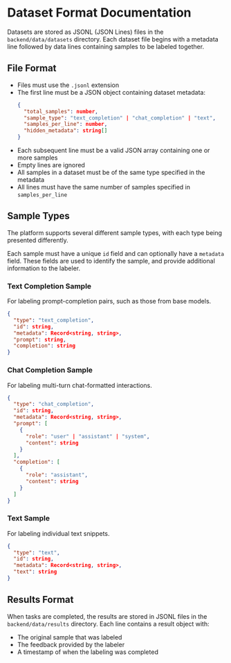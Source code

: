 # Dataset Format Documentation

Datasets are stored as JSONL (JSON Lines) files in the `backend/data/datasets` directory. Each dataset file begins with a metadata line followed by data lines containing samples to be labeled together.

## File Format

- Files must use the `.jsonl` extension
- The first line must be a JSON object containing dataset metadata:
  ```json
  {
    "total_samples": number,
    "sample_type": "text_completion" | "chat_completion" | "text",
    "samples_per_line": number,
    "hidden_metadata": string[]
  }
  ```
- Each subsequent line must be a valid JSON array containing one or more samples
- Empty lines are ignored
- All samples in a dataset must be of the same type specified in the metadata
- All lines must have the same number of samples specified in `samples_per_line`

## Sample Types

The platform supports several different sample types, with each type being presented differently.

Each sample must have a unique `id` field and can optionally have a `metadata` field. These fields are used to identify the sample, and provide additional information to the labeler.

### Text Completion Sample
For labeling prompt-completion pairs, such as those from base models.
```json
{
  "type": "text_completion",
  "id": string,
  "metadata": Record<string, string>,
  "prompt": string,
  "completion": string
}
```

### Chat Completion Sample
For labeling multi-turn chat-formatted interactions.
```json
{
  "type": "chat_completion",
  "id": string,
  "metadata": Record<string, string>,
  "prompt": [
    {
      "role": "user" | "assistant" | "system",
      "content": string
    }
  ],
  "completion": [
    {
      "role": "assistant",
      "content": string
    }
  ]
}
```

### Text Sample
For labeling individual text snippets.
```json
{
  "type": "text",
  "id": string,
  "metadata": Record<string, string>,
  "text": string
}
```

## Results Format

When tasks are completed, the results are stored in JSONL files in the `backend/data/results` directory. Each line contains a result object with:
- The original sample that was labeled
- The feedback provided by the labeler
- A timestamp of when the labeling was completed